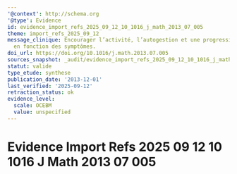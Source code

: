 ```yaml
---
'@context': http://schema.org
'@type': Evidence
id: evidence_import_refs_2025_09_12_10_1016_j_math_2013_07_005
theme: import_refs_2025_09_12
message_clinique: Encourager l’activité, l’autogestion et une progression graduée
  en fonction des symptômes.
doi_url: https://doi.org/10.1016/j.math.2013.07.005
sources_snapshot: _audit/evidence_import_refs_2025_09_12_10_1016_j_math_2013_07_005.json
statut: valide
type_etude: synthese
publication_date: '2013-12-01'
last_verified: '2025-09-12'
retraction_status: ok
evidence_level:
  scale: OCEBM
  value: unspecified
---
```

# Evidence Import Refs 2025 09 12 10 1016 J Math 2013 07 005

